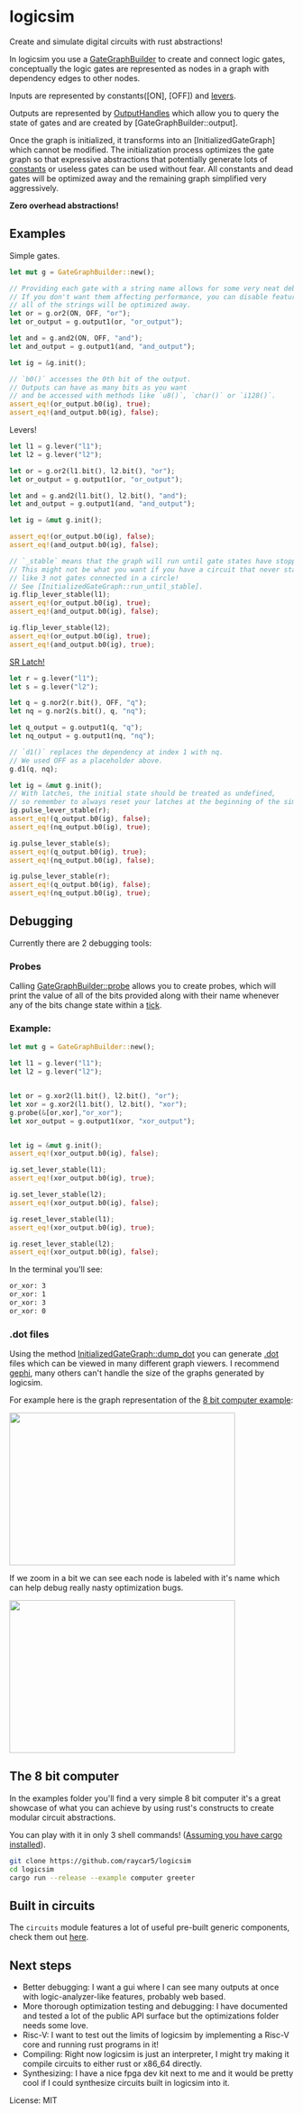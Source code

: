 # logicsim

Create and simulate digital circuits with rust abstractions!

In logicsim you use a [GateGraphBuilder](TODO) to create and connect logic gates,
conceptually the logic gates are represented as nodes in a graph with dependency edges to other nodes.

Inputs are represented by constants([ON], [OFF]) and [levers](GateGraphBuilder::lever).

Outputs are represented by [OutputHandles](OutputHandle) which allow you to query the state of gates and
are created by [GateGraphBuilder::output].

Once the graph is initialized, it transforms into an [InitializedGateGraph] which cannot be modified.
The initialization process optimizes the gate graph so that expressive abstractions
that potentially generate lots of [constants](GateIndex::is_const) or useless gates can be used without fear.
All constants and dead gates will be optimized away and the remaining graph simplified very aggressively.

**Zero overhead abstractions!**

## Examples
Simple gates.
```rust
let mut g = GateGraphBuilder::new();

// Providing each gate with a string name allows for some very neat debugging.
// If you don't want them affecting performance, you can disable feature "debug_gates",
// all of the strings will be optimized away.
let or = g.or2(ON, OFF, "or");
let or_output = g.output1(or, "or_output");

let and = g.and2(ON, OFF, "and");
let and_output = g.output1(and, "and_output");

let ig = &g.init();

// `b0()` accesses the 0th bit of the output.
// Outputs can have as many bits as you want
// and be accessed with methods like `u8()`, `char()` or `i128()`.
assert_eq!(or_output.b0(ig), true);
assert_eq!(and_output.b0(ig), false);
```

Levers!
```rust
let l1 = g.lever("l1");
let l2 = g.lever("l2");

let or = g.or2(l1.bit(), l2.bit(), "or");
let or_output = g.output1(or, "or_output");

let and = g.and2(l1.bit(), l2.bit(), "and");
let and_output = g.output1(and, "and_output");

let ig = &mut g.init();

assert_eq!(or_output.b0(ig), false);
assert_eq!(and_output.b0(ig), false);

// `_stable` means that the graph will run until gate states have stopped changing.
// This might not be what you want if you have a circuit that never stabilizes,
// like 3 not gates connected in a circle!
// See [InitializedGateGraph::run_until_stable].
ig.flip_lever_stable(l1);
assert_eq!(or_output.b0(ig), true);
assert_eq!(and_output.b0(ig), false);

ig.flip_lever_stable(l2);
assert_eq!(or_output.b0(ig), true);
assert_eq!(and_output.b0(ig), true);
```

[SR Latch!](https://en.wikipedia.org/wiki/Flip-flop_(electronics)#SR_NOR_latch)
```rust
let r = g.lever("l1");
let s = g.lever("l2");

let q = g.nor2(r.bit(), OFF, "q");
let nq = g.nor2(s.bit(), q, "nq");

let q_output = g.output1(q, "q");
let nq_output = g.output1(nq, "nq");

// `d1()` replaces the dependency at index 1 with nq.
// We used OFF as a placeholder above.
g.d1(q, nq);

let ig = &mut g.init();
// With latches, the initial state should be treated as undefined,
// so remember to always reset your latches at the beginning of the simulation.
ig.pulse_lever_stable(r);
assert_eq!(q_output.b0(ig), false);
assert_eq!(nq_output.b0(ig), true);

ig.pulse_lever_stable(s);
assert_eq!(q_output.b0(ig), true);
assert_eq!(nq_output.b0(ig), false);

ig.pulse_lever_stable(r);
assert_eq!(q_output.b0(ig), false);
assert_eq!(nq_output.b0(ig), true);
```

## Debugging

Currently there are 2 debugging tools:

### Probes

Calling [GateGraphBuilder::probe](todo) allows you to create probes, which will print the value of all of the bits provided
along with their name whenever any of the bits change state within a [tick](todo).

### Example:
```rust
let mut g = GateGraphBuilder::new();

let l1 = g.lever("l1");
let l2 = g.lever("l2");


let or = g.xor2(l1.bit(), l2.bit(), "or");
let xor = g.xor2(l1.bit(), l2.bit(), "xor");
g.probe(&[or,xor],"or_xor");
let xor_output = g.output1(xor, "xor_output");


let ig = &mut g.init();
assert_eq!(xor_output.b0(ig), false);

ig.set_lever_stable(l1);
assert_eq!(xor_output.b0(ig), true);

ig.set_lever_stable(l2);
assert_eq!(xor_output.b0(ig), false);

ig.reset_lever_stable(l1);
assert_eq!(xor_output.b0(ig), true);

ig.reset_lever_stable(l2);
assert_eq!(xor_output.b0(ig), false);
```
In the terminal you'll see:
```sh
or_xor: 3
or_xor: 1
or_xor: 3
or_xor: 0
```

### .dot files

Using the method [InitializedGateGraph::dump_dot](todo) you can generate [.dot](https://en.wikipedia.org/wiki/DOT_(graph_description_language))
files which can be viewed in many different graph viewers. I recommend [gephi](https://gephi.org/), many others can't handle the size of the graphs
generated by logicsim.

For example here is the graph representation of the [8 bit computer example](#the-8-bit-computer):

<img src="https://drive.google.com/uc?export=view&amp;id=1Vb8olMQxfzFrx3mOGi01C8_-E9zI53Ys" width="400px" height="271px">

If we zoom in a bit we can see each node is labeled with it's name which can help debug really nasty optimization bugs.

<img src="https://drive.google.com/uc?export=view&amp;id=1ScRP2ciK0SiCwFbFl3JrwTp1wf3Fn-br" width="400px" height="271px">

## The 8 bit computer

In the examples folder you'll find a very simple 8 bit computer it's a great showcase of what you can achieve by using rust's constructs
to create modular circuit abstractions.

You can play with it in only 3 shell commands! ([Assuming you have cargo installed](https://rustup.rs/)).
```sh
git clone https://github.com/raycar5/logicsim
cd logicsim
cargo run --release --example computer greeter
```

## Built in circuits

The `circuits` module features a lot of useful pre-built generic components, check them out [here](todo).

## Next steps

- Better debugging: I want a gui where I can see many outputs at once with logic-analyzer-like features, probably web based.
- More thorough optimization testing and debugging: I have documented and tested a lot of the public API surface but the optimizations folder
needs some love.
- Risc-V: I want to test out the limits of logicsim by implementing a Risc-V core and running rust programs in it!
- Compiling: Right now logicsim is just an interpreter, I might try making it compile circuits to either rust or x86_64 directly.
- Synthesizing: I have a nice fpga dev kit next to me and it would be pretty cool if I could synthesize circuits built in logicsim into it.

License: MIT
